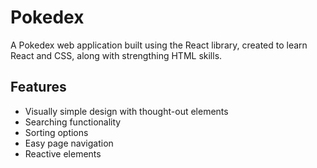 # Pokedex
A Pokedex web application built using the React library, created to learn React and CSS, along with strengthing HTML skills.

## Features
- Visually simple design with thought-out elements
- Searching functionality
- Sorting options
- Easy page navigation
- Reactive elements

